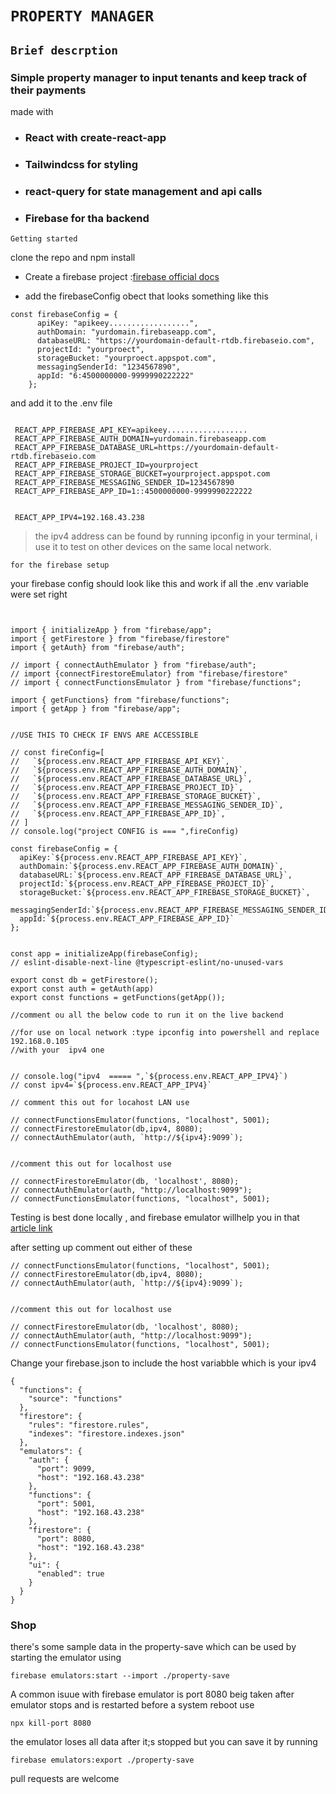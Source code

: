 # `PROPERTY MANAGER`

## `Brief descrption`
### Simple property manager to input tenants and keep track of their payments 

made with 
- ### React with create-react-app

- ### Tailwindcss for styling

- ### react-query for state management and api calls
- ### Firebase for tha backend 


`Getting started`

clone the repo and npm install

- Create a firebase project :[firebase official docs](https://cloud.google.com/firestore/docs/client/get-firebase)

- add the firebaseConfig obect that looks something like this
```
const firebaseConfig = {
      apiKey: "apikeey..................",
      authDomain: "yurdomain.firebaseapp.com",
      databaseURL: "https://yourdomain-default-rtdb.firebaseio.com",
      projectId: "yourproect",
      storageBucket: "yourproect.appspot.com",
      messagingSenderId: "1234567890",
      appId: "6:4500000000-9999990222222"
    };

``` 
and add it to the .env file

```

 REACT_APP_FIREBASE_API_KEY=apikeey..................
 REACT_APP_FIREBASE_AUTH_DOMAIN=yurdomain.firebaseapp.com
 REACT_APP_FIREBASE_DATABASE_URL=https://yourdomain-default-rtdb.firebaseio.com
 REACT_APP_FIREBASE_PROJECT_ID=yourproject
 REACT_APP_FIREBASE_STORAGE_BUCKET=yourproject.appspot.com
 REACT_APP_FIREBASE_MESSAGING_SENDER_ID=1234567890
 REACT_APP_FIREBASE_APP_ID=1::4500000000-9999990222222


 REACT_APP_IPV4=192.168.43.238
```

> the ipv4 address can be found by running ipconfig in your terminal,
> i use it to test on other devices on the same local network.

`for the firebase setup`

your firebase config should look like this and work if all the .env variable were set right

```


import { initializeApp } from "firebase/app";
import { getFirestore } from "firebase/firestore"
import { getAuth} from "firebase/auth";

// import { connectAuthEmulator } from "firebase/auth";
// import {connectFirestoreEmulator} from "firebase/firestore"
// import { connectFunctionsEmulator } from "firebase/functions";

import { getFunctions} from "firebase/functions";
import { getApp } from "firebase/app";


//USE THIS TO CHECK IF ENVS ARE ACCESSIBLE

// const fireConfig=[
//   `${process.env.REACT_APP_FIREBASE_API_KEY}`,
//   `${process.env.REACT_APP_FIREBASE_AUTH_DOMAIN}`,
//   `${process.env.REACT_APP_FIREBASE_DATABASE_URL}`,
//   `${process.env.REACT_APP_FIREBASE_PROJECT_ID}`,
//   `${process.env.REACT_APP_FIREBASE_STORAGE_BUCKET}`,
//   `${process.env.REACT_APP_FIREBASE_MESSAGING_SENDER_ID}`,
//   `${process.env.REACT_APP_FIREBASE_APP_ID}`,
// ]
// console.log("project CONFIG is === ",fireConfig)

const firebaseConfig = {
  apiKey:`${process.env.REACT_APP_FIREBASE_API_KEY}`,
  authDomain:`${process.env.REACT_APP_FIREBASE_AUTH_DOMAIN}`,
  databaseURL:`${process.env.REACT_APP_FIREBASE_DATABASE_URL}`,
  projectId:`${process.env.REACT_APP_FIREBASE_PROJECT_ID}`,
  storageBucket:`${process.env.REACT_APP_FIREBASE_STORAGE_BUCKET}`,
  messagingSenderId:`${process.env.REACT_APP_FIREBASE_MESSAGING_SENDER_ID}`,
  appId:`${process.env.REACT_APP_FIREBASE_APP_ID}`
};


const app = initializeApp(firebaseConfig);
// eslint-disable-next-line @typescript-eslint/no-unused-vars

export const db = getFirestore();
export const auth = getAuth(app)
export const functions = getFunctions(getApp());

//comment ou all the below code to run it on the live backend 

//for use on local network :type ipconfig into powershell and replace 192.168.0.105 
//with your  ipv4 one


// console.log("ipv4  ===== ",`${process.env.REACT_APP_IPV4}`)
// const ipv4=`${process.env.REACT_APP_IPV4}` 

// comment this out for locahost LAN use

// connectFunctionsEmulator(functions, "localhost", 5001);
// connectFirestoreEmulator(db,ipv4, 8080);
// connectAuthEmulator(auth, `http://${ipv4}:9099`);


//comment this out for localhost use

// connectFirestoreEmulator(db, 'localhost', 8080);
// connectAuthEmulator(auth, "http://localhost:9099");
// connectFunctionsEmulator(functions, "localhost", 5001);

```

Testing is best done locally , and firebase emulator willhelp you in that 
[article link](https://dev.to/tigawanna/firebase-emulator-16l2)

after setting up comment out either of these

```
// connectFunctionsEmulator(functions, "localhost", 5001);
// connectFirestoreEmulator(db,ipv4, 8080);
// connectAuthEmulator(auth, `http://${ipv4}:9099`);


//comment this out for localhost use

// connectFirestoreEmulator(db, 'localhost', 8080);
// connectAuthEmulator(auth, "http://localhost:9099");
// connectFunctionsEmulator(functions, "localhost", 5001);

```

Change your firebase.json  to include the host variabble which is your ipv4 

```
{
  "functions": {
    "source": "functions"
  },
  "firestore": {
    "rules": "firestore.rules",
    "indexes": "firestore.indexes.json"
  },
  "emulators": {
    "auth": {
      "port": 9099,
      "host": "192.168.43.238"
    },
    "functions": {
      "port": 5001,
      "host": "192.168.43.238"
    },
    "firestore": {
      "port": 8080,
      "host": "192.168.43.238"
    },
    "ui": {
      "enabled": true
    }
  }
}

```


### Shop
there's some sample data in the property-save which can be used by starting the emulator using
```
firebase emulators:start --import ./property-save
```

A common isuue with firebase emulator is port 8080 beig taken after emulator stops and is restarted before a system reboot
use
```
npx kill-port 8080
``` 
 the emulator loses all data after it;s stopped but you can save it by running 

 ```
 firebase emulators:export ./property-save
 ```

pull requests are welcome
